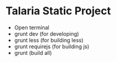 Talaria Static Project
====================

- Open terminal
- grunt dev  (for developing)
- grunt less (for building less)
- grunt requirejs (for building js)
- grunt (build all)